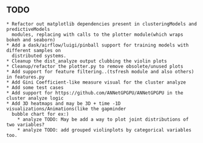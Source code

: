 ## TODO
	* Refactor out matplotlib dependencies present in clusteringModels and predictiveModels
	  modules, replacing with calls to the plotter module(which wraps bokeh and seaborn)
	* Add a dask/airflow/luigi/pinball support for training models with different samples on
	  distributed systems.
	* Cleanup the dist_analyze output clubbing the violin plots
	* Cleanup/refactor the plotter.py to remove obsolete/unused plots
	* Add support for feature filtering..(tsfresh module and also others) in features.py
	* Add Gini Coefficient-like measure visual for the cluster analyze
	* Add some test cases
	* Add support for https://github.com/ANNetGPGPU/ANNetGPGPU in the cluster analyze logic
	* Add 3D heatmaps and may be 3D + time -1D visualizations/Animations(like the gapminder
	  bubble chart for ex:)
    	* analyze TODO: May be add a way to plot joint distributions of two variables?
    	* analyze TODO: add grouped violinplots by categorical variables too.

